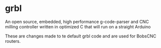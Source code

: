 # grbl
An open source, embedded, high performance g-code-parser and CNC milling controller written in optimized C that will run on a straight Arduino

These are changes made to te default grbl code and are used for BobsCNC  routers.
